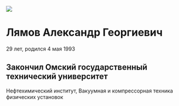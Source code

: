 ![](https://img.hhcdn.ru/photo/558452548.jpeg?t=1660312564&h=eKSU-M7B58ipWUmlYAo4Eg)
# Лямов Александр Георгиевич
29 лет, родился 4 мая 1993
## Закончил Омский государственный технический университет
Нефтехимический институт, Вакуумная и компрессорная техника физических установок